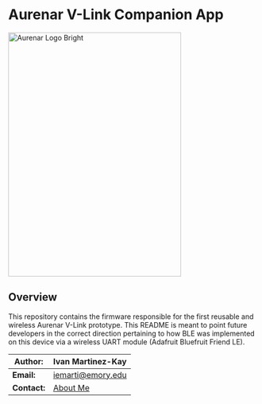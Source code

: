 # Aurenar V-Link Companion App

<img width="348" height="491" alt="Aurenar Logo Bright" src="https://github.com/user-attachments/assets/dcc4dfba-73f2-4649-ad2f-7cc867eb3b09" />

## Overview
This repository contains the firmware responsible for the first reusable and wireless Aurenar V-Link prototype. This README is meant to point future developers in the correct direction pertaining to how BLE was implemented on this device via a wireless UART module (Adafruit Bluefruit Friend LE).


| **Author:**    | Ivan Martinez-Kay                                              |
|----------------|----------------------------------------------------------------|
| **Email:**     | [iemarti@emory.edu](mailto:iemarti@emory.edu)         |
| **Contact:**   | [About Me](https://ivan-mk-s-website.vercel.app/)             |
